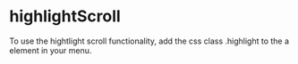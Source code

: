 # highlightScroll
To use the hightlight scroll functionality, add the css class .highlight to the a element in your menu.
